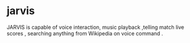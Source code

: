 # jarvis
JARVIS is capable of voice interaction, music playback ,telling match live scores , searching anything from Wikipedia on voice command .
